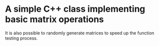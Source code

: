 # A simple C++ class implementing basic matrix operations

It is also possible to randomly generate matrices to speed up the function testing process.
